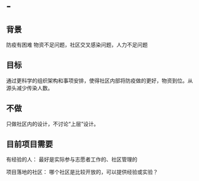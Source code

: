 # -
## 背景
防疫有困难
物资不足问题，社区交叉感染问题，人力不足问题

## 目标
通过更科学的组织架构和事项安排，使得社区内部将防疫做的更好，物资到位。从源头减少传染人数。

## 不做
只做社区内的设计，不讨论“上层”设计。



## 目前项目需要

有经验的人： 最好是实际参与志愿者工作的、社区管理的

项目落地的社区： 哪个社区是比较开放的，可以提供经验或实验？
